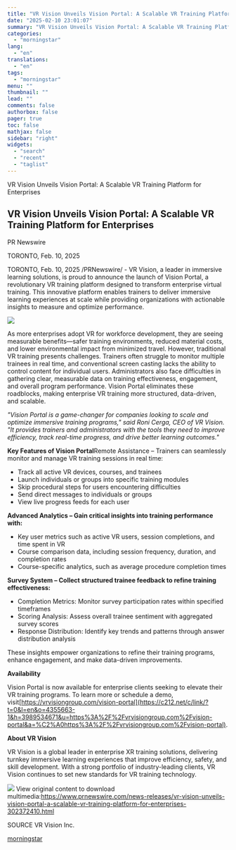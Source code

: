 ```yaml
---
title: "VR Vision Unveils Vision Portal: A Scalable VR Training Platform for Enterprises"
date: "2025-02-10 23:01:07"
summary: "VR Vision Unveils Vision Portal: A Scalable VR Training Platform for Enterprises VR Vision Unveils Vision Portal: A Scalable VR Training Platform for Enterprises PR Newswire TORONTO, Feb. 10, 2025 TORONTO, Feb. 10, 2025 /PRNewswire/ - VR Vision, a leader in immersive learning solutions, is proud to announce the launch..."
categories:
  - "morningstar"
lang:
  - "en"
translations:
  - "en"
tags:
  - "morningstar"
menu: ""
thumbnail: ""
lead: ""
comments: false
authorbox: false
pager: true
toc: false
mathjax: false
sidebar: "right"
widgets:
  - "search"
  - "recent"
  - "taglist"
---
```


VR Vision Unveils Vision Portal: A Scalable VR Training Platform for Enterprises

VR Vision Unveils Vision Portal: A Scalable VR Training Platform for Enterprises
--------------------------------------------------------------------------------

PR Newswire

TORONTO, Feb. 10, 2025


TORONTO, Feb. 10, 2025 /PRNewswire/ - VR Vision, a leader in immersive learning solutions, is proud to announce the launch of Vision Portal, a revolutionary VR training platform designed to transform enterprise virtual training. This innovative platform enables trainers to deliver immersive learning experiences at scale while providing organizations with actionable insights to measure and optimize performance.

[![](https://mma.prnewswire.com/media/2613042/VR_Vision_Inc__VR_Vision_Unveils_Vision_Portal__A_Scalable_VR_Tr.jpg)](https://mma.prnewswire.com/media/2613042/VR_Vision_Inc__VR_Vision_Unveils_Vision_Portal__A_Scalable_VR_Tr.html)

As more enterprises adopt VR for workforce development, they are seeing measurable benefits—safer training environments, reduced material costs, and lower environmental impact from minimized travel. However, traditional VR training presents challenges. Trainers often struggle to monitor multiple trainees in real time, and conventional screen casting lacks the ability to control content for individual users. Administrators also face difficulties in gathering clear, measurable data on training effectiveness, engagement, and overall program performance. Vision Portal eliminates these roadblocks, making enterprise VR training more structured, data-driven, and scalable.

*"Vision Portal is a game-changer for companies looking to scale and optimize immersive training programs," said Roni Cerga, CEO of VR Vision. "It provides trainers and administrators with the tools they need to improve efficiency, track real-time progress, and drive better learning outcomes."*

**Key Features of Vision Portal**Remote Assistance – Trainers can seamlessly monitor and manage VR training sessions in real time:

* Track all active VR devices, courses, and trainees
* Launch individuals or groups into specific training modules
* Skip procedural steps for users encountering difficulties
* Send direct messages to individuals or groups
* View live progress feeds for each user

**Advanced Analytics – Gain critical insights into training performance with:**

* Key user metrics such as active VR users, session completions, and time spent in VR
* Course comparison data, including session frequency, duration, and completion rates
* Course-specific analytics, such as average procedure completion times

**Survey System – Collect structured trainee feedback to refine training effectiveness:**

* Completion Metrics: Monitor survey participation rates within specified timeframes
* Scoring Analysis: Assess overall trainee sentiment with aggregated survey scores
* Response Distribution: Identify key trends and patterns through answer distribution analysis

These insights empower organizations to refine their training programs, enhance engagement, and make data-driven improvements.

**Availability**

Vision Portal is now available for enterprise clients seeking to elevate their VR training programs. To learn more or schedule a demo, visit[https://vrvisiongroup.com/vision-portal](https://c212.net/c/link/?t=0&l=en&o=4355663-1&h=3989534671&u=https%3A%2F%2Fvrvisiongroup.com%2Fvision-portal&a=%C2%A0https%3A%2F%2Fvrvisiongroup.com%2Fvision-portal).

**About VR Vision**

VR Vision is a global leader in enterprise XR training solutions, delivering turnkey immersive learning experiences that improve efficiency, safety, and skill development. With a strong portfolio of industry-leading clients, VR Vision continues to set new standards for VR training technology.

 ![](https://c212.net/c/img/favicon.png?sn=TO12052&sd=2025-02-10) View original content to download multimedia:<https://www.prnewswire.com/news-releases/vr-vision-unveils-vision-portal-a-scalable-vr-training-platform-for-enterprises-302372410.html>

SOURCE VR Vision Inc.

[morningstar](https://www.morningstar.com/news/pr-newswire/20250210to12052/vr-vision-unveils-vision-portal-a-scalable-vr-training-platform-for-enterprises)
